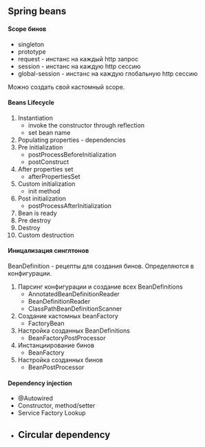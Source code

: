 ## Spring beans

#### Scope бинов

- singleton
- prototype
- request - инстанс на каждый http запрос
- session - инстанс на каждую http сессию
- global-session - инстанс на каждую глобальную http сессию

Можно создать свой кастомный scope. 

#### Beans Lifecycle

1. Instantiation
    - invoke the constructor through reflection
    - set bean name
2. Populating properties - dependencies
3. Pre initialization
    - postProcessBeforeInitialization
    - postConstruct
4. After properties set
    - afterPropertiesSet
5. Custom initialization
    - init method
6. Post initialization
    - postProcessAfterInitialization
7. Bean is ready
8. Pre destroy
9. Destroy
10. Custom destruction

#### Иницализация синглтонов
BeanDefinition - рецепты для создания бинов. Определяются в конфигурации.

1. Парсинг конфигурации и создание всех BeanDefinitions
    - AnnotatedBeanDefinitionReader
    - BeanDefinitionReader
    - ClassPathBeanDefinitionScanner
2. Создание кастомных beanFactory
    - FactoryBean<T>
3. Настройка созданных BeanDefinitions
    - BeanFactoryPostProcessor
4. Инстанциирование бинов
    - BeanFactory
5. Настройка созданных бинов
    - BeanPostProcessor

#### Dependency injection
- @Autowired
- Constructor, method/setter
- Service Factory Lookup
- Circular dependency
    -  
